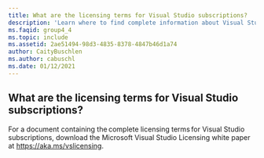 ```yaml
---
title: What are the licensing terms for Visual Studio subscriptions? 
description: 'Learn where to find complete information about Visual Studio licensing terms'
ms.faqid: group4_4
ms.topic: include
ms.assetid: 2ae51494-98d3-4835-8378-4847b46d1a74
author: CaityBuschlen
ms.author: cabuschl
ms.date: 01/12/2021
---
```


## What are the licensing terms for Visual Studio subscriptions? 

For a document containing the complete licensing terms for Visual Studio subscriptions, download the Microsoft Visual Studio Licensing white paper at https://aka.ms/vslicensing. 